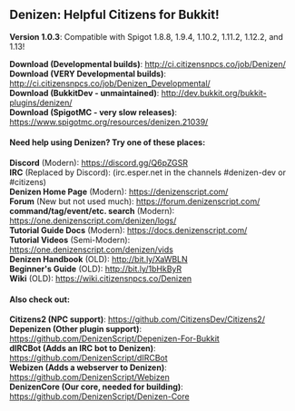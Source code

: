 Denizen: Helpful Citizens for Bukkit!
-------------------------------------

**Version 1.0.3**: Compatible with Spigot 1.8.8, 1.9.4, 1.10.2, 1.11.2, 1.12.2, and 1.13!

**Download (Developmental builds)**: http://ci.citizensnpcs.co/job/Denizen/  
**Download (VERY Developmental builds)**: http://ci.citizensnpcs.co/job/Denizen_Developmental/  
**Download (BukkitDev - unmaintained)**: http://dev.bukkit.org/bukkit-plugins/denizen/  
**Download (SpigotMC - very slow releases)**: https://www.spigotmc.org/resources/denizen.21039/  

#### Need help using Denizen? Try one of these places:

**Discord** (Modern): https://discord.gg/Q6pZGSR  
**IRC** (Replaced by Discord): (irc.esper.net in the channels #denizen-dev or #citizens)  
**Denizen Home Page** (Modern): https://denizenscript.com/  
**Forum** (New but not used much): https://forum.denizenscript.com/  
**command/tag/event/etc. search** (Modern): https://one.denizenscript.com/denizen/logs/  
**Tutorial Guide Docs** (Modern): https://docs.denizenscript.com/  
**Tutorial Videos** (Semi-Modern): https://one.denizenscript.com/denizen/vids  
**Denizen Handbook** (OLD): http://bit.ly/XaWBLN  
**Beginner's Guide** (OLD): http://bit.ly/1bHkByR  
**Wiki** (OLD): https://wiki.citizensnpcs.co/Denizen  

#### Also check out:

**Citizens2 (NPC support)**: https://github.com/CitizensDev/Citizens2/  
**Depenizen (Other plugin support)**: https://github.com/DenizenScript/Depenizen-For-Bukkit  
**dIRCBot (Adds an IRC bot to Denizen)**: https://github.com/DenizenScript/dIRCBot  
**Webizen (Adds a webserver to Denizen)**: https://github.com/DenizenScript/Webizen  
**DenizenCore (Our core, needed for building)**: https://github.com/DenizenScript/Denizen-Core  
